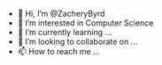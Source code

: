 - 👋 Hi, I’m @ZacheryByrd
- 👀 I’m interested in Computer Science 
- 🌱 I’m currently learning ...
- 💞️ I’m looking to collaborate on ...
- 📫 How to reach me ...

<!---
ZacheryByrd/ZacheryByrd is a ✨ special ✨ repository because its `README.md` (this file) appears on your GitHub profile.
You can click the Preview link to take a look at your changes.
--->
